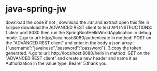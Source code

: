 # java-spring-jw
download the code if not , download the .rar and extract open this file in Eclipse
download the ADVANCED REST client to test API
INSTRUCTIONS:
1.clear port 8080 then,run the SpringBootHelloWorldApplication in debug mode.
2.go to url: http://localhost:8080/authenticate in method: POST on the "ADVANCED REST client" and enter in the body a json array : {"username":"javainuse","password":"password"}.
3.copy the token generated.
4.go to url: http://localhost:8080/hello in method: GET on the "ADVANCED REST client" and create a new header and name it as Authorization in the value type: Bearer <paste copied token>
5.thank you.
